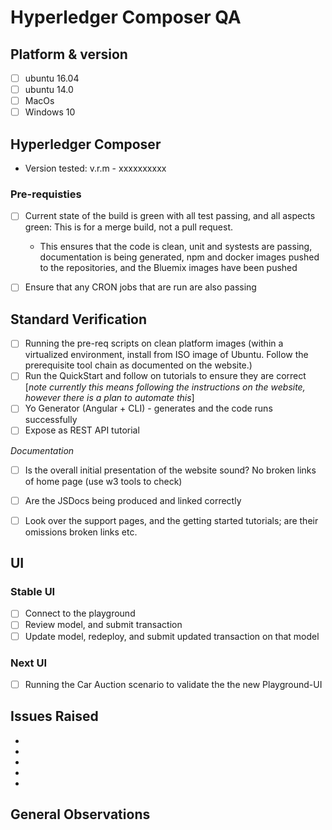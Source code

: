 # Hyperledger Composer QA

## Platform & version
  - [ ] ubuntu 16.04
  - [ ] ubuntu 14.0
  - [ ] MacOs
  - [ ] Windows 10

## Hyperledger Composer

- Version tested: v.r.m - xxxxxxxxxx

### Pre-requisties

  - [ ] Current state of the build is green with all test passing, and all aspects green:  This is for a merge build, not a pull request.
     - This ensures that the code is clean, unit and systests are passing, documentation is being generated, npm and docker images pushed to the repositories, and the Bluemix images have been pushed
  - [ ] Ensure that any CRON jobs that are run are also passing


## Standard Verification

- [ ] Running the pre-req scripts on clean platform images (within a virtualized environment, install from ISO image of Ubuntu. Follow the prerequisite tool chain as documented on the website.)
- [ ] Run the QuickStart and follow on tutorials to ensure they are correct [_note currently this means following the instructions on the website, however there is a plan to automate this_]
- [ ] Yo Generator (Angular + CLI) - generates and the code runs successfully
- [ ] Expose as REST API tutorial

*Documentation*

- [ ] Is the overall initial presentation of the website sound?  No broken links of home page (use w3 tools to check)
- [ ] Are the JSDocs being produced and linked correctly
- [ ] Look over the support pages, and the getting started tutorials; are their omissions broken links etc.  


## UI

### Stable UI
 - [ ] Connect to the playground
 - [ ] Review model, and submit transaction
 - [ ] Update model, redeploy, and submit updated transaction on that model

<!-- The Engagement teams lab @ https://ibm.ent.box.com/file/141636016965 is a good source of the process and information for the Composer-UI -->

### Next UI
 - [ ] Running the Car Auction scenario to validate the the new Playground-UI

## Issues Raised

-
-
-
-
-

## General Observations
